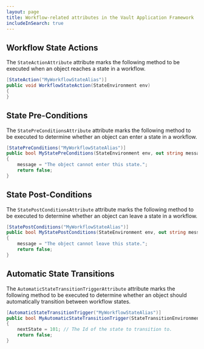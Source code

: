 ```yaml
---
layout: page
title: Workflow-related attributes in the Vault Application Framework
includeInSearch: true
---
```


## Workflow State Actions

The `StateActionAttribute` attribute marks the following method to be executed when an object reaches a state in a workflow.

```csharp
[StateAction("MyWorkflowStateAlias")]
public void WorkflowStateAction(StateEnvironment env)
{
}
```

## State Pre-Conditions

The `StatePreConditionsAttribute` attribute marks the following method to be executed to determine whether an object can enter a state in a workflow.

```csharp
[StatePreConditions("MyWorkflowStateAlias")]
public bool MyStatePreConditions(StateEnvironment env, out string message)
{
	message = "The object cannot enter this state.";
	return false;
}
```

## State Post-Conditions

The `StatePostConditionsAttribute` attribute marks the following method to be executed to determine whether an object can leave a state in a workflow.

```csharp
[StatePostConditions("MyWorkflowStateAlias")]
public bool MyStatePostConditions(StateEnvironment env, out string message)
{
	message = "The object cannot leave this state.";
	return false;
}
```

## Automatic State Transitions

The `AutomaticStateTransitionTriggerAttribute` attribute marks the following method to be executed to determine whether an object should automatically transition between workflow states.

```csharp
[AutomaticStateTransitionTrigger("MyWorkflowStateAlias")]
public bool MyAutomaticStateTransitionTrigger(StateTransitionEnvironment env, out int nextState)
{
	nextState = 101; // The Id of the state to transition to.
	return false;
}
```
